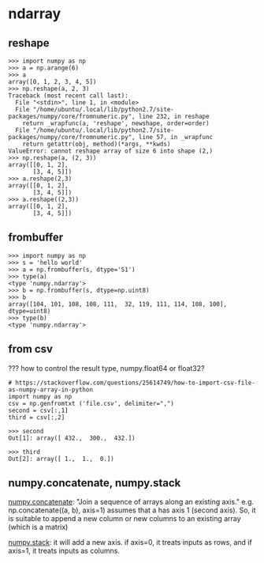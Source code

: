 # ndarray

## reshape
```
>>> import numpy as np
>>> a = np.arange(6)
>>> a
array([0, 1, 2, 3, 4, 5])
>>> np.reshape(a, 2, 3)
Traceback (most recent call last):
  File "<stdin>", line 1, in <module>
  File "/home/ubuntu/.local/lib/python2.7/site-packages/numpy/core/fromnumeric.py", line 232, in reshape
    return _wrapfunc(a, 'reshape', newshape, order=order)
  File "/home/ubuntu/.local/lib/python2.7/site-packages/numpy/core/fromnumeric.py", line 57, in _wrapfunc
    return getattr(obj, method)(*args, **kwds)
ValueError: cannot reshape array of size 6 into shape (2,)
>>> np.reshape(a, (2, 3))
array([[0, 1, 2],
       [3, 4, 5]])
>>> a.reshape(2,3)
array([[0, 1, 2],
       [3, 4, 5]])
>>> a.reshape((2,3))
array([[0, 1, 2],
       [3, 4, 5]])
```

## frombuffer
```
>>> import numpy as np
>>> s = 'hello world'
>>> a = np.frombuffer(s, dtype='S1')
>>> type(a)
<type 'numpy.ndarray'>
>>> b = np.frombuffer(s, dtype=np.uint8)
>>> b
array([104, 101, 108, 108, 111,  32, 119, 111, 114, 108, 100], dtype=uint8)
>>> type(b)
<type 'numpy.ndarray'>
```

## from csv
??? how to control the result type, numpy.float64 or float32?

```
# https://stackoverflow.com/questions/25614749/how-to-import-csv-file-as-numpy-array-in-python
import numpy as np
csv = np.genfromtxt ('file.csv', delimiter=",")
second = csv[:,1]
third = csv[:,2]

>>> second
Out[1]: array([ 432.,  300.,  432.])

>>> third
Out[2]: array([ 1.,  1.,  0.])
```

## numpy.concatenate, numpy.stack
[numpy.concatenate](https://docs.scipy.org/doc/numpy/reference/generated/numpy.concatenate.html): "Join a sequence of arrays along an existing axis." e.g. np.concatenate((a, b), axis=1) assumes that a has axis 1 (second axis). So, it is suitable to append a new column or new columns to an existing array (which is a matrix)

[numpy.stack](https://docs.scipy.org/doc/numpy/reference/generated/numpy.stack.html): it will add a new axis. if axis=0, it treats inputs as rows, and if axis=1, it treats inputs as columns.



